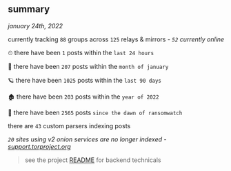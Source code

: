 
## summary
_january 24th, 2022_

currently tracking `88` groups across `125` relays & mirrors - _`52` currently online_

⏲ there have been `1` posts within the `last 24 hours`

🦈 there have been `207` posts within the `month of january`

🪐 there have been `1025` posts within the `last 90 days`

🏚 there have been `203` posts within the `year of 2022`

🦕 there have been `2565` posts `since the dawn of ransomwatch`

there are `43` custom parsers indexing posts

_`20` sites using v2 onion services are no longer indexed - [support.torproject.org](https://support.torproject.org/onionservices/v2-deprecation/)_

> see the project [README](https://github.com/thetanz/ransomwatch#ransomwatch--) for backend technicals
